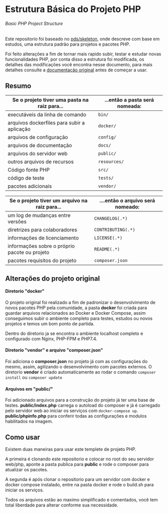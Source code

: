 # Estrutura Básica do Projeto PHP
###### Basic PHP Project Structure

Este repositorio foi baseado no [pds/skeleton](https://github.com/php-pds/skeleton), onde descreve com base em estudos,
uma estrutura padrão para projetos e pacotes PHP.

Foi feito alterações a fim de tornar mais rapido subir, testar e estudar novas funcionalidades PHP, por conta disso a 
estrutura foi modificada, os detalhes das modificações você encontra nesse documento, para mais detalhes consulte 
a [documentação original](https://github.com/php-pds/skeleton) antes de começar a usar.

## Resumo

| Se o projeto tiver uma pasta na raiz para...    | ...então a pasta será nomeada: |
| ----------------------------------------------- | --------------------------- |
| executáveis da linha de comando                 | `bin/`                      |
| arquivos dockerfiles para subir a aplicação     | `docker/`                   |
| arquivos de configuração                        | `config/`                   |
| arquivos de documentação                        | `docs/`                     |
| arquivos do servidor web                        | `public/`                   |
| outros arquivos de recursos                     | `resources/`                |
| Código fonte PHP                                | `src/`                      |
| código de teste                                 | `tests/`                    |
| pacotes adicionais                              | `vendor/`                   |


| Se o projeto tiver um arquivo na raiz para...   | ....então o arquivo será nomeado: |
| ----------------------------------------------- | --------------------------------- |
| um log de mudanças entre versões                | `CHANGELOG(.*)`                   |
| diretrizes para colaboradores                   | `CONTRIBUTING(.*)`                |
| informações de licenciamento                    | `LICENSE(.*)`                     |
| informações sobre o próprio pacote ou projeto   | `README(.*)`                      |
| pacotes requisitos do projeto                   | `composer.json`                   |

## Alterações do projeto original

#### Diretorio "docker"
O projeto original foi realizado a fim de padronizar o desenvolvimento de novos pacotes PHP 
pela comunidade, a pasta **docker** foi criada para guardar arquivos relacionados ao Docker e Docker Compose, assim 
conseguimos subir o ambiente completo para testes, estudos ou novos projetos e temos um bom 
ponto de partida.

Dentro do diretorio ja se encontra o ambiente localhost completo e configurado com Nginx, PHP-FPM e PHP7.4.

#### Diretorio "vendor" e arquivo "composer.json"
Foi adiciona o **composer.json** no projeto já com as configurações do mesmo, assim, agilizando o 
desenvolvimento com pacotes externos. O diretorio **vendor** é criado automaticamente 
ao rodar o comando `composer install` ou `composer update`

#### Arquivos em "public/"
Foi adicionado arquivos para a construção do projeto já ter uma base de testes. 
**public/index.php** carrega o autoload do composer e já é carregado pelo servidor web 
ao iniciar os serviços com `docker-compose up`. **public/phpinfo.php** para conferir todas 
as configurações e modulos habilitados na imagem.

## Como usar

Existem duas maneiras para usar este templete de projeto PHP.

A primeira é clonando este repositorio e colocar no root do seu servidor web/php, aponte 
a pasta publica para **public** e rode o composer para atualizar os pacotes.

A segunda é após clonar o repositorio para um servidor com docker e docker compose 
instalado, entre na pasta docker e rode o build.sh para iniciar os serviços.

Todos os arquivos estão ao maximo simplificado e comentados, você tem total liberdade para
alterar conforme sua necessidade.